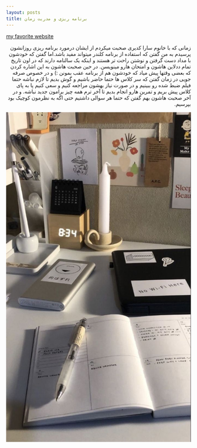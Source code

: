 ```yaml
---
layout: posts
title: برنامه ریزی و مدریت زمان
---
```




[my favorite website](http://www.pinterest.com)

<div dir="rtl">
زمانی که با خانوم سارا کدیری صحبت میکردم از ایشان درمورد برنامه ریزی روزانشون پرسیدم به من گفتن که استفاده از برنامه کلندر میتواند مفید باشد.اما گفتن که خودشون با مداد دست گرفتن و نوشتن راحت تر هستند و اینکه یک سالنامه دارند که در اون تاریخ تمام ددلاین هاشون و امتحان هارو مینویسن.
در حین صحبت هاشون به این اشاره کردن که بعضی وقتها پیش میاد که خودشون هم از برنامه عقب بمونن :) و در خصوص صرفه جویی در زمان گفتن که سر کلاس ها حتما حاضر باشیم و گوش بدیم تا لازم نباشه حتما فیلم ضبط شده رو ببینیم و در صورت نیاز بهشون مراجعه کنیم و سعی کنیم پا به پای کلاس پیش بریم و تمرین هارو انجام بدیم تا آخر ترم همه چیز برامون جدید نباشه.
و در آخر صحبت هاشون بهم گفتن که حتما هر سوالی داشتیم حتی اگه به نظرمون کوچیک بود بپرسیم.
</div>

![alt text](../assets/images/planner.jpg)


